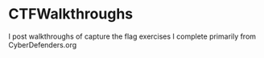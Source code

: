 # CTFWalkthroughs

I post walkthroughs of capture the flag exercises I complete primarily from CyberDefenders.org
